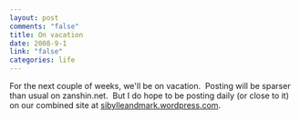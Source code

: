 ```yaml
--- 
layout: post
comments: "false"
title: On vacation
date: 2008-9-1
link: "false"
categories: life
---
```

For the next couple of weeks, we'll be on vacation.  Posting will be sparser than usual on zanshin.net.  But I do hope to be posting daily (or close to it) on our combined site at <a title="Sibylle and Mark" href="http://sibylleandmark.wordpress.com">sibylleandmark.wordpress.com</a>.
